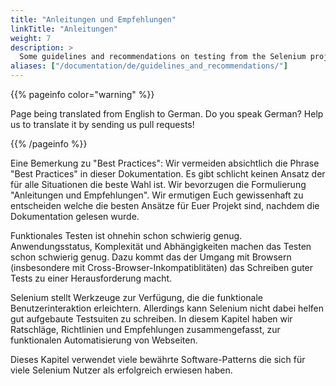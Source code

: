 ```yaml
---
title: "Anleitungen und Empfehlungen"
linkTitle: "Anleitungen"
weight: 7
description: >
  Some guidelines and recommendations on testing from the Selenium project.
aliases: ["/documentation/de/guidelines_and_recommendations/"]  
---
```


{{% pageinfo color="warning" %}}
<p class="lead">
   <i class="fas fa-language display-4"></i> 
   Page being translated from 
   English to German. Do you speak German? Help us to translate
   it by sending us pull requests!
</p>
{{% /pageinfo %}}

Eine Bemerkung zu "Best Practices": Wir vermeiden absichtlich die Phrase 
"Best Practices" in dieser Dokumentation. Es gibt schlicht keinen Ansatz
der für alle Situationen die beste Wahl ist. Wir bevorzugen die Formulierung
"Anleitungen und Empfehlungen". Wir ermutigen Euch gewissenhaft zu entscheiden
welche die besten Ansätze für Euer Projekt sind, nachdem die Dokumentation 
gelesen wurde.

Funktionales Testen ist ohnehin schon schwierig genug.  Anwendungsstatus, 
Komplexität und Abhängigkeiten machen das Testen schon schwierig genug. Dazu kommt
das der Umgang mit Browsern (insbesondere mit Cross-Browser-Inkompatiblitäten)
das Schreiben guter Tests zu einer Herausforderung macht.

Selenium stellt Werkzeuge zur Verfügung, die die funktionale Benutzerinteraktion
erleichtern. Allerdings kann Selenium nicht dabei helfen gut aufgebaute Testsuiten
zu schreiben. In diesem Kapitel haben wir Ratschläge, Richtlinien und Empfehlungen
zusammengefasst, zur funktionalen Automatisierung von Webseiten.

Dieses Kapitel verwendet viele bewährte Software-Patterns die sich für viele 
Selenium Nutzer als erfolgreich erwiesen haben.
